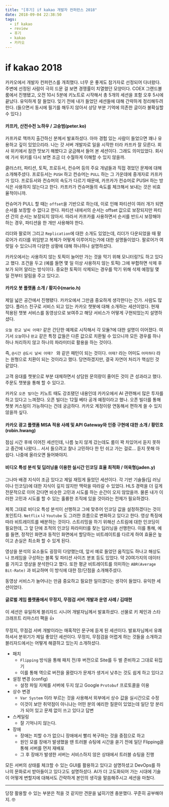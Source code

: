```yaml
---
title: "[후기] if kakao 개발자 컨퍼런스 2018"
date: 2018-09-04 22:38:50
tags:
  - if kakao
  - review
  - 후기
  - kakao
  - 카카오
---
```


# if kakao 2018

카카오에서 개발자 컨퍼런스를 개최했다. 너무 운 좋게도 참가자로 선정되어 다녀왔다. 주변에 선정된 사람이 극히 드문 걸 보면 경쟁률이 치열했던 모양이다. COEX 그랜드볼룸에서 진행됐고, 오전 10시 5분에 키노트로 시작해서 총 5개의 세션을 포함 오후 5시에 끝났다. 유익하게 잘 들었다. 잊기 전에 내가 들었던 세션들에 대해 간략하게 정리해두려 한다. (들으면서 동시에 필기를 해두지 않아서 상당 부분 기억에 의존한 글이라 불확실할 수 있다.)



#### 카프카, 산전수전 노하우 / 고승범(peter.ko)

카프카로 책까지 출간하신 분께서 발표하셨다. 아마 경험 있는 사람이 들었으면 꽤나 유용하고 깊이 있었으리라. 나는 갓 서버 개발자로 일을 시작한 터라 카프카 잘 모른다. 회사 위키에서 잠깐 맛보기 해봤다고 궁금해서 들어 본 세션이다. 그래도 의미있었다. 회사에 가서 위키를 다시 보면 조금 더 수월하게 이해할 수 있지 않을까.

클러스터, 파티션, 토픽, 프로듀서, 컨슈머 등의 주요 개념들과 직접 겪었던 문제에 대해 소개해주셨다. 프로듀서는 `PUSH` 하고 컨슈머는 `PULL` 하는 그 가운데에 중개자로 카프카가 있다. 프로듀서와 컨슈머의 속도가 다르기 때문에, 카프카가 컨슈머로 PUSH 하는 방식은 사용하지 않는다고 한다. 카프카가 컨슈머들의 속도를 체크해서 보내는 것은 비효율적이니까.

컨슈머가 PULL 할 때는 `offset`을 기반으로 하는데, 이로 인해 파티션이 여러 개가 되면 순서를 보장할 수 없다고 한다. 파티션 내에서의 순서는 offset 값으로 보장되지만 파티션 간의 순서는 보장되지 않아서. 따라서 카프카를 사용하면서 순서를 반드시 보장해야 하는 경우, 파티션을 한 개만 사용해야 한다.

리더와 팔로어 그리고 `Replication`에 대한 소개도 있었는데, 리더가 다운되었을 때 팔로어가 리더를 위임받고 복제가 어떻게 이루어지는가에 대한 설명들이었다. 팔로어가 여럿일 수 있으니까 다양한 상황에 대해 하나하나 설명하셨다.

카카오에서는 사용하지 않는 토픽이 늘어만 가는 것을 막기 위해 모니터링?도 하고 있다고 했다. 조건을 두고 (예를 들면 몇 일 이상 사용하지 않는 토픽) 그에 부합하면 삭제 후보가 되어 알리는 방식이다. 중요한 토픽이 삭제되는 경우를 막기 위해 삭제 예정일 몇 일 전부터 알림을 주고 있다고.



#### 카카오 봇 플랫폼 소개 / 황지수(mario.h)

제일 넓은 공간에서 진행됐다. 카카오에서 그만큼 중요하게 생각한다는 건가. 사람도 많았다. 플러스 친구로 서비스 되고 있는 카카오 챗봇에 대해 소개하는 세션이었다. 현재 적용된 챗봇 서비스를 동영상으로 보여주고 해당 서비스가 어떻게 구현되었는지 설명하셨다.

`오늘 판교 날씨 어때?` 같은 간단한 예제로 시작해서 각 모듈?에 대한 설명이 이어졌다. 여기서 `오늘`이나 `판교` 같은 특정 값들은 다른 값으로 치환될 수 있으니까 모든 경우를 하나하나 처리하지 않고 하나의 파라미터로 활용을 하는 것이다.

즉, `@시간 @도시 날씨 어때? ` 와 같은 패턴이 되는 것이다. `어때?` 라는 어미도 `어떠하다` 라는 원형으로 치환이 되는 것이라고 했다. 당연하겠지만, 결국 자연어 처리가 핵심인 것 같았다.

고객 응대를 챗봇으로 부분 대체하면서 상담원 문의량이 줄어든 것이 큰 성과라고 했다. 주문도 챗봇을 통해 할 수 있다고.

카카오 `오픈 빌더`는 키노트 때도 강조됐던 내용인데 카카오에서 AI 관련해서 많은 투자를 하고 있다고 느껴졌다. 오픈 빌더는 12월 베타 공개 예정이라고 했나. 오픈 빌더를 통해 챗봇 커스텀이 가능하다는 건데 궁금하다. 카카오 계정이랑 연동해서 편하게 쓸 수 있지 않을까 싶다.



#### 카카오 광고 플랫폼 MSA 적용 사례 및 API Gateway와 인증 구현에 대한 소개 / 황민호(robin.hwang)

점심 시간 후에 이어진 세션인데, 나름 늦지 않게 갔는데도 룸이 꽉 차있어서 듣지 못하고 중간에 나왔다... 서서 들으려고 찰나 고민하다 한 턴 쉬고 가는 걸로... 듣지 못해 아쉽다. 나중에 올라오면 들어봐야지.



#### 비디오 특성 분석 및 딥러닝을 이용한 실시간 인코딩 효율 최적화 / 여욱형(jaden.y)

그나마 배경 지식이 조금 있다고 제일 재밌게 들었던 세션이다. 각 기반 기술들(딥 러닝이나 인코딩)에 대한 지식이 깊지 않지만 맥락을 따라갈 수 있었다. HLS 경력을 더 깊게 전문적으로 이어 갔다면 비슷한 고민과 시도를 하는 순간이 오지 않았을까. 물론 내가 이러한 고민과 시도를 할 수 있는 훌륭한 조직에 있을 것이라는 전제가 필요하겠다.

제목 그대로 비디오 특성 분석이 선행하고 그에 맞추어 인코딩 값을 설정하겠다는 것이 포인트다. `Netflix` 나 `Youtube` 도 그러한 흐름으로 변화하고 있다고 한다. 영상 특징에 따라 비트레이트를 배분하는 것이다. 스트리밍을 하기 위해선 스트림에 대한 인코딩이 필요한데, 그 앞 단에 초적의 인코딩 파라미터를 찾는 딥러닝을 선행한다. 이를 통해, 예를 들면, 정적인 화면과 동적인 화면에서 할당하는 비트레이트를 다르게 하여 효율은 높이고 손실은 최소화 할 수 있게 된다.

영상을 분석의 요소들도 굉장히 다양했는데, 앞서 예로 들었던 움직임도 하나고 해상도나 프레임을 구성하는 블록 및 파티션 사이즈 분포 등도 있었다. 약 20여가지의 데이터를 가지고 영상을 분석한다고 했다. 또한 평균 비트레이트를 의미하는 `ABR(Average Bit-Rate)` 과 비교하며 이 방식에 대한 장/단점을 소개해주셨다.

동영상 서비스가 늘어나는 만큼 중요하고 필요한 일이겠다는 생각이 들었다. 유익한 세션이었다.



#### 글로벌 게임 플랫폼에서 무정지, 무점검 서버 개발과 운영 사례 / 김태현

이 세션은 유일하게 블리자드 시니어 개발자님께서 발표하셨다. 선물로 키 체인과 스타크래프트 리마스터 팩을 👍

무정지, 무점검 서버 개발이라는 매혹적인 문구에 듣게 된 세션이다. 발표자님께서 유쾌하셔서 분위기가 제일 좋았던 세션이다. 무정지, 무점검을 어렵게 하는 것들을 소개하고 블리자드에서는 어떻게 해결하고 있는지 소개하셨다.

* 패치
  * `Flipping` 방식을 통해 패치 전/후 버전으로 Site를 두 벌 준비하고 그대로 뒤집기
  * 이를 통해 역으로 버전을 올렸다가 문제가 생겨서 낮추는 것도 쉽게 하고 있다고
* 설정 변경 (config)
  * 설정 파일 자체를 서버에 두지 않고 Google `Protobuf` 프로토콜을 이용
* 상수 변경
  * `Var System` 이라 부르는 것을 사용해서 외부에서 상수 값을 실시간으로 수정
  * 이것이 보안 취약점이 아니냐는 어떤 분의 예리한 질문이 있었는데 일단 망 분리가 되어 있고 문제 없이 쓰고 있다고 답변
* 스케일링
  * 잘 기억나지 않는다.
* 장애
  * 장애는 피할 수가 없으니 장애에서 빨리 복구하는 것을 중점으로 하고
  * 원인 모를 장애가 발생했을 땐 트러블 슈팅에 시간을 쏟기 전에 일단 Flipping을 통해 서버를 먼저 재배포
  * 그 후 장애가 발생한 서버는 서비스하지 않은 상태에서 트러블 슈팅을 진행

모든 서버의 상태를 체크할 수 있는 GUI를 활용하고 있다고 설명하셨고 DevOps를 하나의 문화로서 받아들이고 있다고도 설명하셨다. AI가 더 고도화되어 가는 시대에 기술이 어떻게 변할지에 대해서도 간략하게 본인의 생각을 말씀해주시고 세션을 마쳤다.

---

당장 활용할 수 있는 부분은 적을 것 같지만 견문을 넓히기엔 충분했다. 꾸준히 공부해야지. 🤓

